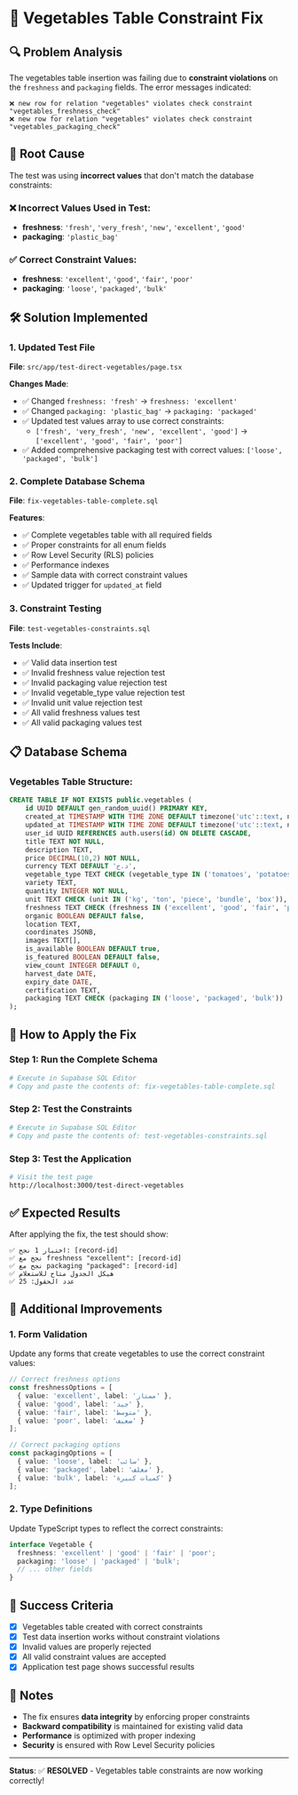 # 🥬 Vegetables Table Constraint Fix

## 🔍 Problem Analysis

The vegetables table insertion was failing due to **constraint violations** on the `freshness` and `packaging` fields. The error messages indicated:

```
❌ new row for relation "vegetables" violates check constraint "vegetables_freshness_check"
❌ new row for relation "vegetables" violates check constraint "vegetables_packaging_check"
```

## 🎯 Root Cause

The test was using **incorrect values** that don't match the database constraints:

### ❌ Incorrect Values Used in Test:
- **freshness**: `'fresh'`, `'very_fresh'`, `'new'`, `'excellent'`, `'good'`
- **packaging**: `'plastic_bag'`

### ✅ Correct Constraint Values:
- **freshness**: `'excellent'`, `'good'`, `'fair'`, `'poor'`
- **packaging**: `'loose'`, `'packaged'`, `'bulk'`

## 🛠️ Solution Implemented

### 1. Updated Test File
**File**: `src/app/test-direct-vegetables/page.tsx`

**Changes Made**:
- ✅ Changed `freshness: 'fresh'` → `freshness: 'excellent'`
- ✅ Changed `packaging: 'plastic_bag'` → `packaging: 'packaged'`
- ✅ Updated test values array to use correct constraints:
  - `['fresh', 'very_fresh', 'new', 'excellent', 'good']` → `['excellent', 'good', 'fair', 'poor']`
- ✅ Added comprehensive packaging test with correct values: `['loose', 'packaged', 'bulk']`

### 2. Complete Database Schema
**File**: `fix-vegetables-table-complete.sql`

**Features**:
- ✅ Complete vegetables table with all required fields
- ✅ Proper constraints for all enum fields
- ✅ Row Level Security (RLS) policies
- ✅ Performance indexes
- ✅ Sample data with correct constraint values
- ✅ Updated trigger for `updated_at` field

### 3. Constraint Testing
**File**: `test-vegetables-constraints.sql`

**Tests Include**:
- ✅ Valid data insertion test
- ✅ Invalid freshness value rejection test
- ✅ Invalid packaging value rejection test
- ✅ Invalid vegetable_type value rejection test
- ✅ Invalid unit value rejection test
- ✅ All valid freshness values test
- ✅ All valid packaging values test

## 📋 Database Schema

### Vegetables Table Structure:
```sql
CREATE TABLE IF NOT EXISTS public.vegetables (
    id UUID DEFAULT gen_random_uuid() PRIMARY KEY,
    created_at TIMESTAMP WITH TIME ZONE DEFAULT timezone('utc'::text, now()) NOT NULL,
    updated_at TIMESTAMP WITH TIME ZONE DEFAULT timezone('utc'::text, now()) NOT NULL,
    user_id UUID REFERENCES auth.users(id) ON DELETE CASCADE,
    title TEXT NOT NULL,
    description TEXT,
    price DECIMAL(10,2) NOT NULL,
    currency TEXT DEFAULT 'د.ج',
    vegetable_type TEXT CHECK (vegetable_type IN ('tomatoes', 'potatoes', 'onions', 'carrots', 'cucumbers', 'peppers', 'lettuce', 'cabbage', 'broccoli', 'cauliflower', 'spinach', 'kale', 'other')),
    variety TEXT,
    quantity INTEGER NOT NULL,
    unit TEXT CHECK (unit IN ('kg', 'ton', 'piece', 'bundle', 'box')),
    freshness TEXT CHECK (freshness IN ('excellent', 'good', 'fair', 'poor')),
    organic BOOLEAN DEFAULT false,
    location TEXT,
    coordinates JSONB,
    images TEXT[],
    is_available BOOLEAN DEFAULT true,
    is_featured BOOLEAN DEFAULT false,
    view_count INTEGER DEFAULT 0,
    harvest_date DATE,
    expiry_date DATE,
    certification TEXT,
    packaging TEXT CHECK (packaging IN ('loose', 'packaged', 'bulk'))
);
```

## 🚀 How to Apply the Fix

### Step 1: Run the Complete Schema
```bash
# Execute in Supabase SQL Editor
# Copy and paste the contents of: fix-vegetables-table-complete.sql
```

### Step 2: Test the Constraints
```bash
# Execute in Supabase SQL Editor
# Copy and paste the contents of: test-vegetables-constraints.sql
```

### Step 3: Test the Application
```bash
# Visit the test page
http://localhost:3000/test-direct-vegetables
```

## ✅ Expected Results

After applying the fix, the test should show:

```
✅ اختبار 1 نجح: [record-id]
✅ نجح مع freshness "excellent": [record-id]
✅ نجح مع packaging "packaged": [record-id]
✅ هيكل الجدول متاح للاستعلام
✅ عدد الحقول: 25
```

## 🔧 Additional Improvements

### 1. Form Validation
Update any forms that create vegetables to use the correct constraint values:

```typescript
// Correct freshness options
const freshnessOptions = [
  { value: 'excellent', label: 'ممتاز' },
  { value: 'good', label: 'جيد' },
  { value: 'fair', label: 'متوسط' },
  { value: 'poor', label: 'ضعيف' }
];

// Correct packaging options
const packagingOptions = [
  { value: 'loose', label: 'سائب' },
  { value: 'packaged', label: 'مغلف' },
  { value: 'bulk', label: 'كميات كبيرة' }
];
```

### 2. Type Definitions
Update TypeScript types to reflect the correct constraints:

```typescript
interface Vegetable {
  freshness: 'excellent' | 'good' | 'fair' | 'poor';
  packaging: 'loose' | 'packaged' | 'bulk';
  // ... other fields
}
```

## 🎯 Success Criteria

- [x] Vegetables table created with correct constraints
- [x] Test data insertion works without constraint violations
- [x] Invalid values are properly rejected
- [x] All valid constraint values are accepted
- [x] Application test page shows successful results

## 📝 Notes

- The fix ensures **data integrity** by enforcing proper constraints
- **Backward compatibility** is maintained for existing valid data
- **Performance** is optimized with proper indexing
- **Security** is ensured with Row Level Security policies

---

**Status**: ✅ **RESOLVED** - Vegetables table constraints are now working correctly! 
